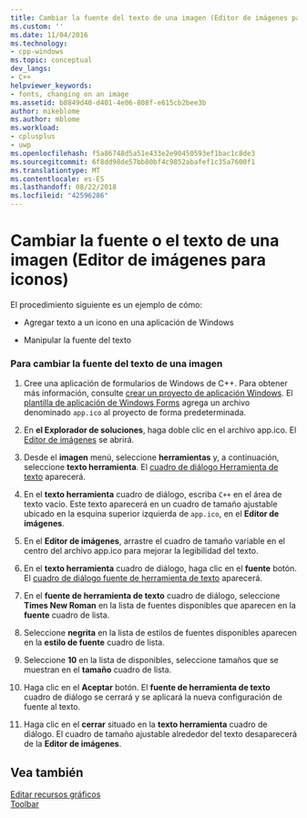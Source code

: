 ```yaml
---
title: Cambiar la fuente del texto de una imagen (Editor de imágenes para iconos) | Microsoft Docs
ms.custom: ''
ms.date: 11/04/2016
ms.technology:
- cpp-windows
ms.topic: conceptual
dev_langs:
- C++
helpviewer_keywords:
- fonts, changing on an image
ms.assetid: b8849d40-d401-4e06-808f-e615cb2bee3b
author: mikeblome
ms.author: mblome
ms.workload:
- cplusplus
- uwp
ms.openlocfilehash: f5a86748d5a51e433e2e90450593ef1bac1c8de3
ms.sourcegitcommit: 6f8dd98de57bb80bf4c9852abafef1c35a7600f1
ms.translationtype: MT
ms.contentlocale: es-ES
ms.lasthandoff: 08/22/2018
ms.locfileid: "42596286"
---
```

# <a name="changing-the-font-of-text-on-an-image-image-editor-for-icons"></a>Cambiar la fuente o el texto de una imagen (Editor de imágenes para iconos)

El procedimiento siguiente es un ejemplo de cómo:

- Agregar texto a un icono en una aplicación de Windows

- Manipular la fuente del texto

### <a name="to-change-the-font-of-text-on-an-image"></a>Para cambiar la fuente del texto de una imagen

1. Cree una aplicación de formularios de Windows de C++. Para obtener más información, consulte [crear un proyecto de aplicación Windows](http://msdn.microsoft.com/b2f93fed-c635-4705-8d0e-cf079a264efa). El [plantilla de aplicación de Windows Forms](http://msdn.microsoft.com/1babdebf-ab3f-4a64-a608-98499a5b9cea) agrega un archivo denominado `app.ico` al proyecto de forma predeterminada.

2. En **el Explorador de soluciones**, haga doble clic en el archivo app.ico. El [Editor de imágenes](../windows/image-editor-for-icons.md) se abrirá.

3. Desde el **imagen** menú, seleccione **herramientas** y, a continuación, seleccione **texto herramienta**. El [cuadro de diálogo Herramienta de texto](../windows/text-tool-dialog-box-image-editor-for-icons.md) aparecerá.

4. En el **texto herramienta** cuadro de diálogo, escriba `C++` en el área de texto vacío. Este texto aparecerá en un cuadro de tamaño ajustable ubicado en la esquina superior izquierda de `app.ico`, en el **Editor de imágenes**.

5. En el **Editor de imágenes**, arrastre el cuadro de tamaño variable en el centro del archivo app.ico para mejorar la legibilidad del texto.

6. En el **texto herramienta** cuadro de diálogo, haga clic en el **fuente** botón. El [cuadro de diálogo fuente de herramienta de texto](../windows/text-tool-font-dialog-box-image-editor-for-icons.md) aparecerá.

7. En el **fuente de herramienta de texto** cuadro de diálogo, seleccione **Times New Roman** en la lista de fuentes disponibles que aparecen en la **fuente** cuadro de lista.

8. Seleccione **negrita** en la lista de estilos de fuentes disponibles aparecen en la **estilo de fuente** cuadro de lista.

9. Seleccione **10** en la lista de disponibles, seleccione tamaños que se muestran en el **tamaño** cuadro de lista.

10. Haga clic en el **Aceptar** botón. El **fuente de herramienta de texto** cuadro de diálogo se cerrará y se aplicará la nueva configuración de fuente al texto.

11. Haga clic en el **cerrar** situado en la **texto herramienta** cuadro de diálogo. El cuadro de tamaño ajustable alrededor del texto desaparecerá de la **Editor de imágenes**.

## <a name="see-also"></a>Vea también

[Editar recursos gráficos](../windows/editing-graphical-resources-image-editor-for-icons.md)  
[Toolbar](../windows/toolbar-image-editor-for-icons.md)